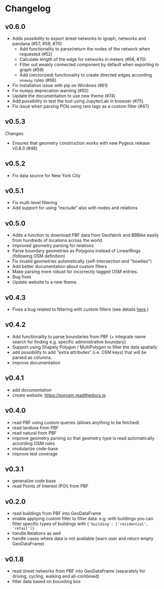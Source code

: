 Changelog
=========

v0.6.0
------

 - Adds possibility to export street networks to igraph, networkx and pandana (#57, #58, #70)
   - Add functionality to parse/return the nodes of the network when requested (#52)
   - Calculate length of the edge for networks in meters (#56, #70)
   - Filter out weakly connected component by default when exporting to graph (#59)
   - Add (vectorized) functionality to create directed edges according `oneway` rules (#68)
 - Fix installation issue with pip on Windows (#61)
 - Fix numpy deprecation warning (#50)
 - Update the documentation to use new theme (#74)
 - Add possibility to test the tool using JupyterLab in browser (#75)
 - Fix issue when parsing POIs using rare tags as a custom filter (#47)
 

v0.5.3
------

Changes:

 - Ensures that geometry construction works with new Pygeos release v0.8.0 (#46)


v0.5.2
------

- Fix data source for New York City 

v0.5.1
------

- Fix multi-level filtering 
- Add support for using "exclude" also with nodes and relations

v0.5.0
------

- Adds a function to download PBF data from Geofabrik and BBBike easily from hundreds of locations across the world
- Improved geometry parsing for relations
- Parse boundary geometries as Polygons instead of LinearRings (following OSM definition) 
- Fix invalid geometries automatically (self-intersection and "bowties")
- Add better documentation about custom filters
- Make parsing more robust for incorrectly tagged OSM entries.
- Bug fixes
- Update website to a new theme.

v0.4.3
------

- Fixes a bug related to filtering with custom filters (see details [here](https://github.com/HTenkanen/pyrosm/issues/22#issuecomment-620005087).)

v0.4.2
------

- Add functionality to parse boundaries from PBF (+ integrate name search for finding e.g. specific administrative boundary)
- Support using Shapely Polygon / MultiPolygon to filter the data spatially
- add possibility to add "extra attributes" (i.e. OSM keys) that will be parsed as columns.
- improve documentation
 
v0.4.1
------

- add documentation 
- create website: https://pyrosm.readthedocs.io

v0.4.0
------

- read PBF using custom queries (allows anything to be fetched)
- read landuse from PBF
- read natural from PBF
- improve geometry parsing so that geometry type is read automatically according OSM rules
- modularize code-base 
- improve test coverage


v0.3.1
------

- generalize code base
- read Points of Interest (POI) from PBF

v0.2.0
------

- read buildings from PBF into GeoDataFrame
- enable applying custom filter to filter data: e.g. with buildings you can filter specific 
types of buildings with `{'building': ['residential', 'retail']}`
- handle Relations as well
- handle cases where data is not available (warn user and return empty GeoDataFrame) 

v0.1.8
------

- read street networks from PBF into GeoDataFrame (separately for driving, cycling, walking and all-combined)
- filter data based on bounding box